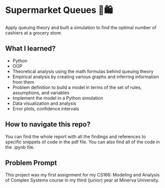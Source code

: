 # Supermarket Queues 🛒🛍️

Apply queuing theory and built a simulation to find the optimal number of cashiers at a grocery store. 

## What I learned?
- Python
- OOP 
- Theoretical analysis using the math formulas behind queuing theory
- Empirical analysis by creating various graphs and inferring information from them
- Problem definition to build a model in terms of the set of rules, assumptions, and variables
- Implement the model in a Python simulation 
- Data visualization and analysis
- Error plots, confidence intervals

## How to navigate this repo?

You can find the whole report with all the findings and references to specific snippets of code in the pdf file. You can also find all of the code in the .ipynb file. 

## Problem Prompt

This project was my first assignment for my CS166: Modeling and Analysis of Complex Systems course in my third (junior) year at Minerva University. 

